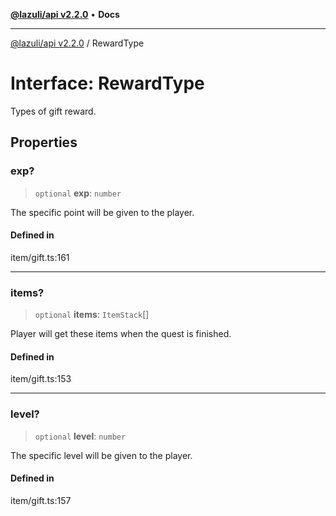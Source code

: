 [**@lazuli/api v2.2.0**](../README.md) • **Docs**

***

[@lazuli/api v2.2.0](../globals.md) / RewardType

# Interface: RewardType

Types of gift reward.

## Properties

### exp?

> `optional` **exp**: `number`

The specific point will be given to the player.

#### Defined in

item/gift.ts:161

***

### items?

> `optional` **items**: `ItemStack`[]

Player will get these items when the quest is finished.

#### Defined in

item/gift.ts:153

***

### level?

> `optional` **level**: `number`

The specific level will be given to the player.

#### Defined in

item/gift.ts:157
